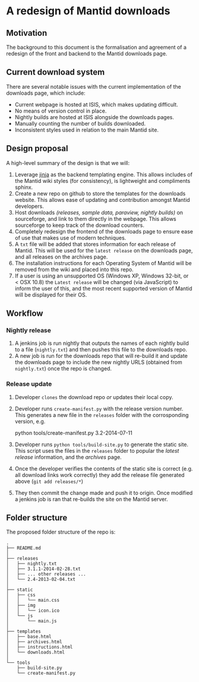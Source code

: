 A redesign of Mantid downloads
==================================

Motivation
----------

The background to this document is the formalisation and agreement of a redesign of the front and backend to the Mantid downloads page.

Current download system
------------------------------------

There are several notable issues with the current implementation of the downloads page, which include:

- Current webpage is hosted at ISIS, which makes updating difficult.
- No means of version control in place.
- Nightly builds are hosted at ISIS alongside the downloads pages.
- Manually counting the number of builds downloaded.
- Inconsistent styles used in relation to the main Mantid site.

Design proposal
------

A high-level summary of the design is that we will:

1. Leverage [jinja](http://jinja.pocoo.org/) as the backend templating engine. This allows includes of the Mantid wiki styles (for consistency), is lightweight and compliments sphinx.
2. Create a new repo on github to store the templates for the downloads website. This allows ease of updating and contribution amongst Mantid developers.
3. Host downloads _(releases, sample data, paraview, nightly builds)_ on sourceforge, and link to them directly in the webpage. This allows sourceforge to keep track of the download counters.
4. Completely redesign the frontend of the downloads page to ensure ease of use that makes use of modern techniques.
5. A `txt` file will be added that stores information for each release of Mantid. This will be used for the `latest release` on the downloads page, and all releases on the archives page.
6. The installation instructions for each Operating System of Mantid will be removed from the wiki and placed into this repo.
7. If a user is using an unsupported OS (Windows XP, Windows 32-bit, or < OSX 10.8) the `Latest release` will be changed (via JavaScript) to inform the user of this, and the most recent supported version of Mantid will be displayed for their OS.

Workflow
------

### Nightly release

1. A jenkins job is run nightly that outputs the names of each nightly build to a file (`nightly.txt`) and then pushes this file to the downloads repo.
2. A new job is run for the downloads repo that will re-build it and update the downloads page to include the new nightly URLS (obtained from `nightly.txt`) once the repo is changed.

### Release update

1. Developer `clones` the download repo _or_ updates their local copy.
2. Developer runs `create-manifest.py` with the release version number. This generates a new file in the `releases` folder with the corrosponding version, e.g.

    python tools/create-manifest.py 3.2-2014-07-11

3. Developer runs `python tools/build-site.py` to generate the static site. This script uses the files in the `releases` folder to popular the _latest release_ information, and the _archives_ page.
4. Once the developer verifies the contents of the static site is correct (e.g. all download links work correctly) they add the release file generated above (`git add releases/*`)
5. They then commit the change made and push it to origin. Once modified a jenkins job is ran that re-builds the site on the Mantid server.

Folder structure
------

The proposed folder structure of the repo is:

	.
	├── README.md
	│
	├── releases
	│   ├── nightly.txt
	│   ├── 3.1.1-2014-02-28.txt
	│   ├── ... other releases ...
	│   └── 2.4-2013-02-04.txt
	│
	├── static
	│   ├── css
	│   │   └── main.css
	│   ├── img
	│   │   └── icon.ico
	│   └── js
	│       └── main.js
	│
	├── templates
	│   ├── base.html
	│   ├── archives.html
	│   ├── instructions.html
	│   └── downloads.html
	│
	└── tools
		├── build-site.py
		└── create-manifest.py
